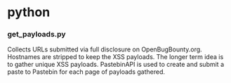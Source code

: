 # python
### get_payloads.py

Collects URLs submitted via full disclosure on OpenBugBounty.org. Hostnames are stripped to keep the XSS payloads. The longer term idea is to gather unique XSS payloads. PastebinAPI is used to create and submit a paste to Pastebin for each page of payloads gathered.
